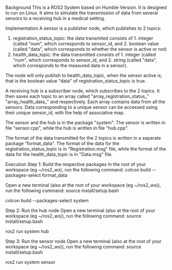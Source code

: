 Background
This is a ROS2 System based on Humble Version. It is designed to run on Linux. 
It aims to simulate the transmission of data from several sensors to a receiving hub in a medical setting.

Implementation 
A sensor is a publisher node, which publishes to 2 topics:
1. registration_status_topic: the data transmited consists of 1. integer (called "num", which corresponds to sensor_id, and 2. boolean value (called "data", which corresponds to whether the sensor is active or not)
2. health_data_topic: the data transmitted consists of 1. integer (called "num", which corresponds to sensor_id, and 2. string (called "data", which corresponds to the measured data in a sensor).

The node will only publish to health_data_topic, when the sensor active is, that is the boolean value "data" of registration_status_topic is true. 

A receiving hub is a subscriber node, which subscribes to the 2 topics.
It then saves each topic to an array called "array_registration_status_" "array_health_data_" and respectively. Each array contains data from all the sensors. Data corresponding to a unique sensor can be accessed using their unique sensor_id, with the help of associative map. 

The sensor and the hub is in the package "system". 
The sensor is written in file "sensor.cpp", while the hub is written in file "hub.cpp".

The format of the data transmitted for the 2 topics is written in a separate package "format_data".  The format of the data for the registration_status_topic is in "Registration.msg" file, while the format of the data for the health_data_topic is in "Data.msg" file.

Execution
Step 1: Build the respective packages
In the root of your workspace (eg ~/ros2_ws), run the following command:
colcon build --packages-select format_data

Open a new terminal (also at the root of your workspace (eg ~/ros2_ws)), run the following command:
source install/setup.bash

colcon build --packages-select system

Step 2: Run the hub node 
Open a new terminal (also at the root of your workspace (eg ~/ros2_ws)), run the following command:
source install/setup.bash

ros2 run system hub

Step 3: Run the sensor node 
Open a new terminal (also at the root of your workspace (eg ~/ros2_ws)), run the following command:
source install/setup.bash

ros2 run system sensor
